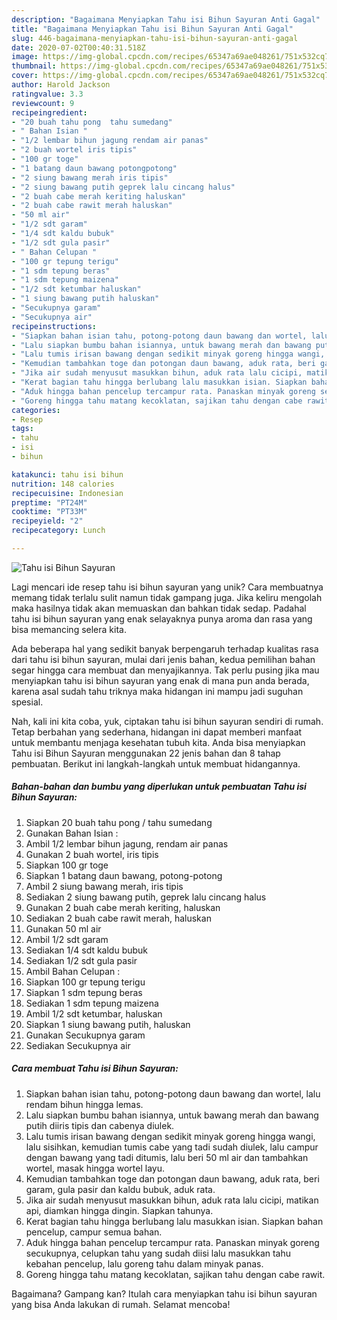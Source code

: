 ```yaml
---
description: "Bagaimana Menyiapkan Tahu isi Bihun Sayuran Anti Gagal"
title: "Bagaimana Menyiapkan Tahu isi Bihun Sayuran Anti Gagal"
slug: 446-bagaimana-menyiapkan-tahu-isi-bihun-sayuran-anti-gagal
date: 2020-07-02T00:40:31.518Z
image: https://img-global.cpcdn.com/recipes/65347a69ae048261/751x532cq70/tahu-isi-bihun-sayuran-foto-resep-utama.jpg
thumbnail: https://img-global.cpcdn.com/recipes/65347a69ae048261/751x532cq70/tahu-isi-bihun-sayuran-foto-resep-utama.jpg
cover: https://img-global.cpcdn.com/recipes/65347a69ae048261/751x532cq70/tahu-isi-bihun-sayuran-foto-resep-utama.jpg
author: Harold Jackson
ratingvalue: 3.3
reviewcount: 9
recipeingredient:
- "20 buah tahu pong  tahu sumedang"
- " Bahan Isian "
- "1/2 lembar bihun jagung rendam air panas"
- "2 buah wortel iris tipis"
- "100 gr toge"
- "1 batang daun bawang potongpotong"
- "2 siung bawang merah iris tipis"
- "2 siung bawang putih geprek lalu cincang halus"
- "2 buah cabe merah keriting haluskan"
- "2 buah cabe rawit merah haluskan"
- "50 ml air"
- "1/2 sdt garam"
- "1/4 sdt kaldu bubuk"
- "1/2 sdt gula pasir"
- " Bahan Celupan "
- "100 gr tepung terigu"
- "1 sdm tepung beras"
- "1 sdm tepung maizena"
- "1/2 sdt ketumbar haluskan"
- "1 siung bawang putih haluskan"
- "Secukupnya garam"
- "Secukupnya air"
recipeinstructions:
- "Siapkan bahan isian tahu, potong-potong daun bawang dan wortel, lalu rendam bihun hingga lemas."
- "Lalu siapkan bumbu bahan isiannya, untuk bawang merah dan bawang putih diiris tipis dan cabenya diulek."
- "Lalu tumis irisan bawang dengan sedikit minyak goreng hingga wangi, lalu sisihkan, kemudian tumis cabe yang tadi sudah diulek, lalu campur dengan bawang yang tadi ditumis, lalu beri 50 ml air dan tambahkan wortel, masak hingga wortel layu."
- "Kemudian tambahkan toge dan potongan daun bawang, aduk rata, beri garam, gula pasir dan kaldu bubuk, aduk rata."
- "Jika air sudah menyusut masukkan bihun, aduk rata lalu cicipi, matikan api, diamkan hingga dingin. Siapkan tahunya."
- "Kerat bagian tahu hingga berlubang lalu masukkan isian. Siapkan bahan pencelup, campur semua bahan."
- "Aduk hingga bahan pencelup tercampur rata. Panaskan minyak goreng secukupnya, celupkan tahu yang sudah diisi lalu masukkan tahu kebahan pencelup, lalu goreng tahu dalam minyak panas."
- "Goreng hingga tahu matang kecoklatan, sajikan tahu dengan cabe rawit."
categories:
- Resep
tags:
- tahu
- isi
- bihun

katakunci: tahu isi bihun 
nutrition: 148 calories
recipecuisine: Indonesian
preptime: "PT24M"
cooktime: "PT33M"
recipeyield: "2"
recipecategory: Lunch

---
```



![Tahu isi Bihun Sayuran](https://img-global.cpcdn.com/recipes/65347a69ae048261/751x532cq70/tahu-isi-bihun-sayuran-foto-resep-utama.jpg)

Lagi mencari ide resep tahu isi bihun sayuran yang unik? Cara membuatnya memang tidak terlalu sulit namun tidak gampang juga. Jika keliru mengolah maka hasilnya tidak akan memuaskan dan bahkan tidak sedap. Padahal tahu isi bihun sayuran yang enak selayaknya punya aroma dan rasa yang bisa memancing selera kita.



Ada beberapa hal yang sedikit banyak berpengaruh terhadap kualitas rasa dari tahu isi bihun sayuran, mulai dari jenis bahan, kedua pemilihan bahan segar hingga cara membuat dan menyajikannya. Tak perlu pusing jika mau menyiapkan tahu isi bihun sayuran yang enak di mana pun anda berada, karena asal sudah tahu triknya maka hidangan ini mampu jadi suguhan spesial.


Nah, kali ini kita coba, yuk, ciptakan tahu isi bihun sayuran sendiri di rumah. Tetap berbahan yang sederhana, hidangan ini dapat memberi manfaat untuk membantu menjaga kesehatan tubuh kita. Anda bisa menyiapkan Tahu isi Bihun Sayuran menggunakan 22 jenis bahan dan 8 tahap pembuatan. Berikut ini langkah-langkah untuk membuat hidangannya.

<!--inarticleads1-->

##### Bahan-bahan dan bumbu yang diperlukan untuk pembuatan Tahu isi Bihun Sayuran:

1. Siapkan 20 buah tahu pong / tahu sumedang
1. Gunakan  Bahan Isian :
1. Ambil 1/2 lembar bihun jagung, rendam air panas
1. Gunakan 2 buah wortel, iris tipis
1. Siapkan 100 gr toge
1. Siapkan 1 batang daun bawang, potong-potong
1. Ambil 2 siung bawang merah, iris tipis
1. Sediakan 2 siung bawang putih, geprek lalu cincang halus
1. Gunakan 2 buah cabe merah keriting, haluskan
1. Sediakan 2 buah cabe rawit merah, haluskan
1. Gunakan 50 ml air
1. Ambil 1/2 sdt garam
1. Sediakan 1/4 sdt kaldu bubuk
1. Sediakan 1/2 sdt gula pasir
1. Ambil  Bahan Celupan :
1. Siapkan 100 gr tepung terigu
1. Siapkan 1 sdm tepung beras
1. Sediakan 1 sdm tepung maizena
1. Ambil 1/2 sdt ketumbar, haluskan
1. Siapkan 1 siung bawang putih, haluskan
1. Gunakan Secukupnya garam
1. Sediakan Secukupnya air




<!--inarticleads2-->

##### Cara membuat Tahu isi Bihun Sayuran:

1. Siapkan bahan isian tahu, potong-potong daun bawang dan wortel, lalu rendam bihun hingga lemas.
1. Lalu siapkan bumbu bahan isiannya, untuk bawang merah dan bawang putih diiris tipis dan cabenya diulek.
1. Lalu tumis irisan bawang dengan sedikit minyak goreng hingga wangi, lalu sisihkan, kemudian tumis cabe yang tadi sudah diulek, lalu campur dengan bawang yang tadi ditumis, lalu beri 50 ml air dan tambahkan wortel, masak hingga wortel layu.
1. Kemudian tambahkan toge dan potongan daun bawang, aduk rata, beri garam, gula pasir dan kaldu bubuk, aduk rata.
1. Jika air sudah menyusut masukkan bihun, aduk rata lalu cicipi, matikan api, diamkan hingga dingin. Siapkan tahunya.
1. Kerat bagian tahu hingga berlubang lalu masukkan isian. Siapkan bahan pencelup, campur semua bahan.
1. Aduk hingga bahan pencelup tercampur rata. Panaskan minyak goreng secukupnya, celupkan tahu yang sudah diisi lalu masukkan tahu kebahan pencelup, lalu goreng tahu dalam minyak panas.
1. Goreng hingga tahu matang kecoklatan, sajikan tahu dengan cabe rawit.




Bagaimana? Gampang kan? Itulah cara menyiapkan tahu isi bihun sayuran yang bisa Anda lakukan di rumah. Selamat mencoba!
